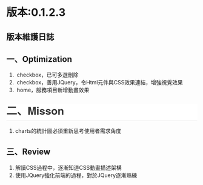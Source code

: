 版本:0.1.2.3
=============
<h2>
版本維護日誌</h2>
<h2>
一、Optimization</h2>
<div>
<ol>
<li>&nbsp;checkbox，已可多選刪除</li>
<li>&nbsp;checkbox，善用JQuery，令Html元件與CSS效果連結，增強視覺效果</li>
<li>&nbsp;home，服務項目新增動畫效果</li>
</ol>
</div>
<div>
<div style="background-color: white; box-sizing: border-box; color: #333333; font-family: 'Helvetica Neue', Helvetica, 'Segoe UI', Arial, freesans, sans-serif; font-size: 16px; line-height: 25.6000003814697px;">
<h2 style="border-bottom-color: rgb(238, 238, 238); border-bottom-style: solid; border-bottom-width: 1px; box-sizing: border-box; font-size: 1.75em; line-height: 1.225; margin-bottom: 16px; margin-top: 1em; padding-bottom: 0.3em; position: relative;">
<span style="background-color: transparent;">二、Misson</span></h2>
</div>
</div>
<div>
<ol>
<li>charts的統計圖必須重新思考使用者需求角度</li>
</ol>
</div>
<div>
</div>
<div>
<div>
<h2>
三、Review</h2>
</div>
<div>
<ol>
<li>解讀CSS過程中，逐漸知道CSS動畫描述架構</li>
<li>使用JQuery強化前端的過程，對於JQuery逐漸熟練</li>
</ol>
<div>
</div>
</div>
</div>

